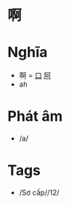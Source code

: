 # 啊

# Nghĩa
* 啊 = [口](口.md) [阿](阿.md)
* ah

# Phát âm
* /a/

# Tags
* /Sơ cấp//12/

<script>window.HANZI_FIELD='啊';</script>
